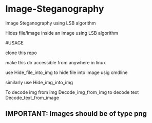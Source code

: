 # Image-Steganography
Image Steganography using LSB algorithm

Hides file/Image inside an image using LSB algorithm

#USAGE

clone this repo

make this dir accessible from anywhere in linux

use Hide_file_into_img to hide file into image usig cmdline

similarly use Hide_img_into_img

To decode img from img Decode_img_from_img to decode text Decode_text_from_image



## IMPORTANT: Images should be of type png ##

